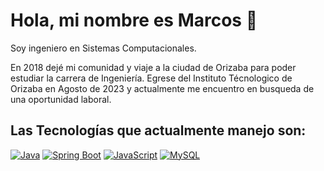 # Hola, mi nombre es Marcos 👋

Soy ingeniero en Sistemas Computacionales.

En 2018 dejé mi comunidad y viaje a la ciudad de Orizaba para poder estudiar la carrera de Ingeniería.
Egrese del Instituto Técnologico de Orizaba en Agosto de 2023 y actualmente me encuentro en busqueda de una oportunidad laboral.

## Las Tecnologías que actualmente manejo son:
[![Java](https://img.shields.io/badge/Java-007396?style=for-the-badge&logo=java&logoColor=white&labelColor=101010)]()
[![Spring Boot](https://img.shields.io/badge/SpringBoot-007396?style=for-the-badge&logo=java&logoColor=white&labelColor=101010)]()
[![JavaScript](https://img.shields.io/badge/JavaScript-F7DF1E?style=for-the-badge&logo=javascript&logoColor=white&labelColor=101010)]()
[![MySQL](https://img.shields.io/badge/MySQL-4479A1?style=for-the-badge&logo=mysql&logoColor=white&labelColor=101010)]()


